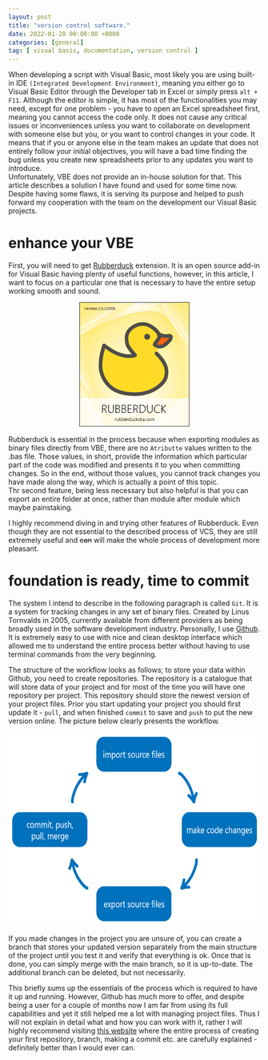 ```yaml
---
layout: post
title: "version control software."
date: 2022-01-20 00:00:00 +0000
categories: [general]
tag: [ visual basic, documentation, version control ]
---
```


When developing a script with Visual Basic, most likely you are using built-in IDE
`(Integrated Development Environment)`, meaning
you either go to Visual Basic Editor through the Developer tab in Excel or simply press `alt + F11`. Although the editor
is simple, it has most
of the functionalities you may need, except for one problem - you have to open an Excel spreadsheet first, meaning you
cannot access
the code only. It does not cause any critical issues or inconveniences unless you want to collaborate on development
with someone else but you,
or you want to control changes in your code. It means that if you or anyone else in the team makes an update that does
not
entirely follow your initial objectives, you will have a bad time finding the bug unless you create new spreadsheets
prior to any updates
you want to introduce.<br>
Unfortunately, VBE does not provide an in-house solution for that. This article describes a solution I have found and
used for some time now.
Despite having some flaws, it is serving its purpose and helped to push forward my cooperation with the team on the
development our
Visual Basic projects.

# enhance your VBE

First, you will need to get <a href="https://rubberduckvba.wordpress.com/" target="_blank" rel="noopener">Rubberduck</a>
extension.
It is an open source add-in for Visual Basic having plenty of useful functions, however, in this article, I want to
focus on a particular one
that is necessary to have the entire setup working smooth and sound.

<center>
<img src="https://github.com/furmanp/my-personal-website/blob/master/_posts/2022-01-20-version-control-software/assets/rubberduck_logo.png?raw=true" width="220" height="248">
</center>

Rubberduck is essential in the process because when exporting modules as binary files directly from VBE, there are no
`Atributte` values
written to the .bas file. Those values, in short, provide the information which particular part of the code was modified
and presents it to
you when committing changes. So in the end, without those values, you cannot track changes you have made along the way,
which is actually
a point of this topic.<br>
Thr second feature, being less necessary but also helpful is that you can export an entire folder at once, rather than
module after module which
maybe painstaking.

I highly recommend diving in and trying other features of Rubberduck. Even though they are not essential to the
described process of VCS, they are
still extremely useful and ~~can~~ will make the whole process of development more pleasant.

# foundation is ready, time to commit

The system I intend to describe in the following paragraph is called `Git`. It is a system for tracking changes in any
set of binary files.
Created by Linus Tornvalds in 2005, currently available from different providers as being broadly used in the software
development industry.
Personally, I use <a href="https://github.com/" target="_blank" rel="noopener">Github</a>. It is extremely easy to use
with nice and clean
desktop interface which allowed me to understand the entire process better without having to use terminal commands from
the very beginning.

The structure of the workflow looks as follows; to store your data within Github, you need to create repositories. The
repository is a catalogue that will store data of your project and
for most of the time you will have one repository per project. This repository should store the newest version of your
project files.
Prior you start updating your project you should first update it - `pull`, and when finished `commit` to save and `push`
to put the new version online.
The picture below clearly presents the workflow.

<center>
<img src="https://github.com/furmanp/my-personal-website/blob/master/_posts/2022-01-20-version-control-software/assets/workflow_chart.png?raw=true" width="600" height="386">
</center>

If you made changes in the project you are unsure of, you can create a branch that stores your updated version
separately from the main structure
of the project until you test it and verify that everything is ok. Once that is done, you can simply merge with the main
branch, so it is up-to-date. The additional branch can be deleted, but not necessarily.

This briefly sums up the essentials of the process which is required to have it up and running.
However, Github has much more to offer, and despite being a user for a couple of months now I am far from using its full
capabilities and yet it still helped
me a lot with managing project files. Thus I will not explain in detail what and how you can work with it, rather I will
highly recommend visiting
<a href="https://docs.github.com/en/get-started" target="_blank" rel="noopener">this website</a> where the entire
process of creating your first
repository, branch, making a commit etc. are carefully explained - definitely better than I would ever can.
